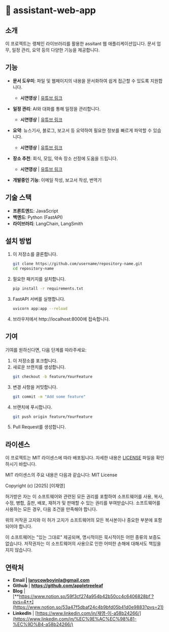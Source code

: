 # 🤗 assistant-web-app

## 소개
이 프로젝트는 랭체인 라이브러리를 활용한 assitant 웹 애플리케이션입니다. 
문서 업무, 일정 관리, 요약 등의 다양한 기능을 제공합니다. 

## 기능
- **문서 도우미**: 파일 및 웹페이지의 내용을 문서화하여 쉽게 접근할 수 있도록 지원합니다.
  - **시연영상** | [유튜브 링크](https://youtu.be/uXDYjxx_Ga4)
- **일정 관리**: AI와 대화를 통해 일정을 관리합니다.
  - **시연영상** | [유튜브 링크](https://youtu.be/z0348okqjT0)
- **요약**: 뉴스기사, 블로그, 보고서 등 요약하여 필요한 정보를 빠르게 파악할 수 있습니다.
  - **시연영상** | [유튜브 링크](https://youtu.be/uf5FQ-ABIXI)
- **장소 추천**: 회식, 모임, 약속 장소 선정에 도움을 드립니다.
  - **시연영상** | [유튜브 링크](https://youtu.be/JfzARGSsxNQ)
 

- **개발중인 기능**: 이메일 작성, 보고서 작성, 번역기

## 기술 스택
- **프론트엔드**: JavaScript
- **백엔드**: Python (FastAPI)
- **라이브러리**: LangChain, LangSmith


## 설치 방법
1. 이 저장소를 클론합니다.
   ```bash
   git clone https://github.com/username/repository-name.git
   cd repository-name
   ```
2. 필요한 패키지를 설치합니다.
   ```bash
   pip install -r requirements.txt
   ```
3. FastAPI 서버를 실행합니다.
   ```bash
   uvicorn app:app --reload
   ```
4. 브라우저에서 http://localhost:8000에 접속합니다.

## 기여
기여를 원하신다면, 다음 단계를 따라주세요:

1. 이 저장소를 포크합니다.
2. 새로운 브랜치를 생성합니다.
   ```bash
   git checkout -b feature/YourFeature
   ```
3. 변경 사항을 커밋합니다.
   ```bash
   git commit -m "Add some feature"
   ```
4. 브랜치에 푸시합니다.
   ```bash
   git push origin feature/YourFeature
   ```
5. Pull Request를 생성합니다.
## 라이센스

이 프로젝트는 MIT 라이센스에 따라 배포됩니다. 자세한 내용은 [LICENSE](LICENSE) 파일을 확인하시기 바랍니다.

MIT 라이센스의 주요 내용은 다음과 같습니다:
MIT License

Copyright (c) [2025] [이재영]

허가받은 자는 이 소프트웨어와 관련된 모든 권리를 포함하여 소프트웨어를 사용, 복사, 수정, 병합, 출판, 배포, 재허가 및 판매할 수 있는 권리를 부여받습니다. 소프트웨어를 사용하는 모든 경우, 다음 조건을 만족해야 합니다.

위의 저작권 고지와 이 허가 고지가 소프트웨어의 모든 복사본이나 중요한 부분에 포함되어야 합니다.

이 소프트웨어는 "있는 그대로" 제공되며, 명시적이든 묵시적이든 어떤 종류의 보증도 없습니다. 저작권자는 이 소프트웨어의 사용으로 인한 어떠한 손해에 대해서도 책임을 지지 않습니다.

## 연락처
- **Email | lanycowboyinla@gmail.com**
- **Github** [|](https://github.com/appletreeleaf) **https://github.com/appletreeleaf**
- **Blog** | [**https://www.notion.so/59f3cf274a954b42b50cc4c6406828bf`?pvs=4**](https://www.notion.so/53a47f5dbaf24c4b9bfd05b41d0e9883?pvs=21)
- **LinkedIn** | [https://www.linkedin.com/in/재영-이-a58b24266/](https://www.linkedin.com/in/%EC%9E%AC%EC%98%81-%EC%9D%B4-a58b24266/)
